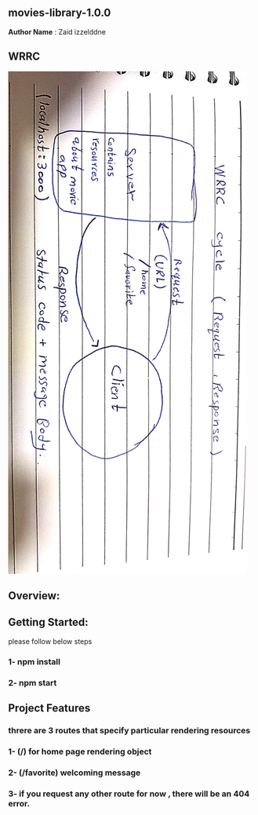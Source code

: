## movies-library-1.0.0

**Author Name** : Zaid izzelddne

## WRRC 
![](./asset/DocScanner%2020%20Jun%202023%2010-16%20pm.jpg)

## Overview:

## Getting Started:
please follow below steps
### 1- npm install 
### 2- npm start


## Project Features
### threre are 3 routes that specify particular rendering resources 
### 1- (/) for home page rendering object
### 2- (/favorite) welcoming message
### 3- if you request any other route for now , there will be an 404 error.